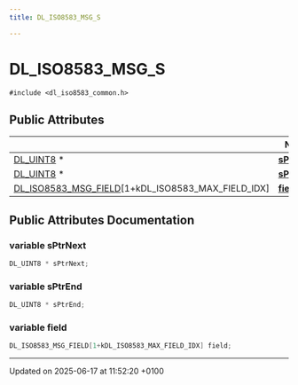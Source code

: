 ```yaml
---
title: DL_ISO8583_MSG_S

---
```


# DL_ISO8583_MSG_S






`#include <dl_iso8583_common.h>`

## Public Attributes

|                | Name           |
| -------------- | -------------- |
| [DL_UINT8](dl__base_8h.md#typedef-dl-uint8) * | **[sPtrNext](struct_d_l___i_s_o8583___m_s_g___s.md#variable-sptrnext)**  |
| [DL_UINT8](dl__base_8h.md#typedef-dl-uint8) * | **[sPtrEnd](struct_d_l___i_s_o8583___m_s_g___s.md#variable-sptrend)**  |
| [DL_ISO8583_MSG_FIELD](dl__iso8583__common_8h.md#typedef-dl-iso8583-msg-field)[1+kDL_ISO8583_MAX_FIELD_IDX] | **[field](struct_d_l___i_s_o8583___m_s_g___s.md#variable-field)**  |

## Public Attributes Documentation

### variable sPtrNext

```cpp
DL_UINT8 * sPtrNext;
```


### variable sPtrEnd

```cpp
DL_UINT8 * sPtrEnd;
```


### variable field

```cpp
DL_ISO8583_MSG_FIELD[1+kDL_ISO8583_MAX_FIELD_IDX] field;
```


-------------------------------

Updated on 2025-06-17 at 11:52:20 +0100